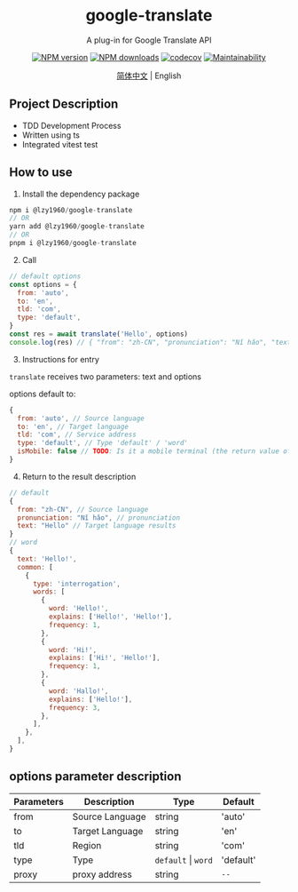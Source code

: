 <h1 align="center">google-translate</h1>

 <p align="center">A plug-in for Google Translate API</p>

 <div align="center">

[![NPM version][npm-image]][npm-url] [![NPM downloads][download-image]][download-url] [![codecov][codecov-image]][codecov-url]
[![Maintainability][maintainability-image]][maintainability-url]

[npm-image]: http://img.shields.io/npm/v/@lzy1960/google-translate.svg
[npm-url]: http://npmjs.org/package/@lzy1960/google-translate
[download-image]: https://img.shields.io/npm/dm/@lzy1960/google-translate.svg
[download-url]: https://npmjs.org/package/@lzy1960/google-translate
[codecov-image]: https://codecov.io/gh/lzy1960/google-translate/branch/main/graph/badge.svg?token=O686OAR35N
[codecov-url]: https://codecov.io/gh/lzy1960/google-translate
[maintainability-image]: https://api.codeclimate.com/v1/badges/185da742ecab918b1a57/maintainability
[maintainability-url]: https://codeclimate.com/github/lzy1960/google-translate/maintainability

 </div>

 <p align="center"><a href="README.md">简体中文</a> | English</p>

## Project Description

- TDD Development Process
- Written using ts
- Integrated vitest test

## How to use

1.  Install the dependency package

```javascript
npm i @lzy1960/google-translate
// OR
yarn add @lzy1960/google-translate
// OR
pnpm i @lzy1960/google-translate
```

2.  Call

```javascript
// default options
const options = {
  from: 'auto',
  to: 'en',
  tld: 'com',
  type: 'default',
}
const res = await translate('Hello', options)
console.log(res) // { "from": "zh-CN", "pronunciation": "Nǐ hǎo", "text": "Hello" }
```

3.  Instructions for entry

`translate` receives two parameters: text and options

options default to:

```javascript
{
  from: 'auto', // Source language
  to: 'en', // Target language
  tld: 'com', // Service address
  type: 'default', // Type 'default' / 'word'
  isMobile: false // TODO: Is it a mobile terminal (the return value of the mobile terminal and the PC terminal is different)
}
```

4.  Return to the result description

```javascript
// default
{
  from: "zh-CN", // Source language
  pronunciation: "Nǐ hǎo", // pronunciation
  text: "Hello" // Target language results
}
// word
{
  text: 'Hello!',
  common: [
    {
      type: 'interrogation',
      words: [
        {
          word: 'Hello!',
          explains: ['Hello!', 'Hello!'],
          frequency: 1,
        },
        {
          word: 'Hi!',
          explains: ['Hi!', 'Hello!'],
          frequency: 1,
        },
        {
          word: 'Hallo!',
          explains: ['Hello!'],
          frequency: 3,
        },
      ],
    },
  ],
}
```

## options parameter description

| Parameters | Description     | Type                | Default   |
| ---------- | --------------- | ------------------- | --------- |
| from       | Source Language | string              | 'auto'    |
| to         | Target Language | string              | 'en'      |
| tld        | Region          | string              | 'com'     |
| type       | Type            | `default` \| `word` | 'default' |
| proxy      | proxy address   | string              | `--`      |
